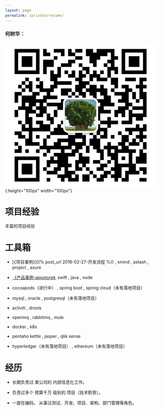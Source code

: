 ```yaml
---
layout: page
permalink: /private/resume/
---
```


### 何树华：
![微信](/assets/images/wx_icon.png){:height="100px" width="100px"}

# 项目经验
丰富的项目经验

# 工具箱

- [《项目事例》]({% post_url 2018-02-27-开发流程 %}) , xmind , astash , project , axure


- [《产品事例-appstore》](https://itunes.apple.com/cn/app/%E5%AE%B6%E7%A7%98%E4%B9%A6/id1352891324?mt=8 ), swift , java , node

- cocoapods（进行中） , spring boot , spring cloud（未有落地项目）

- mysql , oracle , postgresql（未有落地项目）

- activiti , drools

- openmq , rabbitmq , mule

- docker , k8s

- pentaho kettle , jasper , qlik sense

- hyperledger（未有落地项目） , ethereum（未有落地项目）


# 经历

- 长期负责过 某公司的 内部信息化工作。

- 负责过多个 预算千万 级别的 项目（技术职责）。

- 一直在编码。 从事过测试、开发、项目、架构、部门管理等角色。
